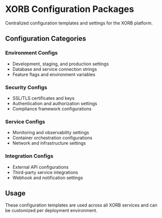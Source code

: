 # XORB Configuration Packages

Centralized configuration templates and settings for the XORB platform.

## Configuration Categories

### Environment Configs
- Development, staging, and production settings
- Database and service connection strings
- Feature flags and environment variables

### Security Configs
- SSL/TLS certificates and keys
- Authentication and authorization settings
- Compliance framework configurations

### Service Configs
- Monitoring and observability settings
- Container orchestration configurations
- Network and infrastructure settings

### Integration Configs
- External API configurations
- Third-party service integrations
- Webhook and notification settings

## Usage
These configuration templates are used across all XORB services and can be customized per deployment environment.
